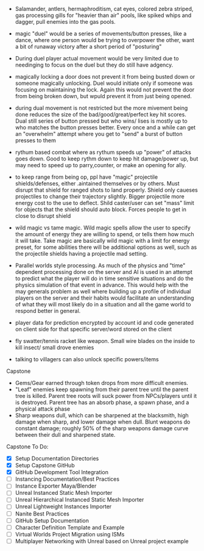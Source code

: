 - Salamander, antlers, hermaphroditism, cat eyes, colored zebra striped, gas processing gills for "heavier than air" pools, like spiked whips and dagger, pull enemies into the gas pools.
- magic "duel" would be a series of movements/button presses, like a dance, where one person would be trying to overpower the other, want a bit of runaway victory after a short period of "posturing"
- During duel player actual movement would be very limited due to needinging to focus on the duel but they do still have adgency.
- magically locking a door does not prevent it from being busted down or someone magically unlocking. Duel would initiate only if someone was focusing on maintaining the lock. Again this would not prevent the door from being broken down, but wpuld prevent it from just being opened.
- during dual movement is not restricted but the more mivement being done reduces the size of the bad/good/great/perfect key hit scores. Dual still series of button pressed but who wins/ lises is mostly up to who matches the button presses better. Every once and a while can get an "overwhelm" attempt where you get to "send" a burst of button presses to them

- rythum based combat where as rythum speeds up "power" of attacks goes down. Good to keep rythm down to keep hit damage/power up, but may need to speed up to parry,counter, or make an opening for ally.
- to keep range from being op, ppl have "magic" projectile shields/defenses, either .aintained themselves or by others. Must disrupt that shield for ranged shots to land properly. Shield only caueses projectiles to change their trajectory slightly. Bigger projectile more energy cost to the use to deflect. Shild caster/user can set "mass" limit for objects that the shield should auto block. Forces people to get in close to disrupt shield

- wild magic vs tame magic. Wild magic spells allow the user to specify the amount of energy they are willing to spend, or tells them how much it will take.  Take magic are basically wild magic with a limit for energy preset, for some abilities there will be additional options as well, such as the projectile shields having a projectile mad setting.

- Parallel worlds style processing. As much of the physics and "time" dependent processing done on the server and AI is used in an attempt to predict what the player will do in time sensitive situations and do the physics simulation of that event in advance. This would help with the may generals problem as well where building up a profile of individual players on the server and their habits would facilitate an understanding of what they will most likely do in a situation and all the game world to respond better in general.
- player data for prediction encrypted by account id and code generated on client side for that specific server/word stored on the client

- fly swatter/tennis racket like weapon. Small wire blades on the inside to kill insect/ small drove enemies
- talking to villagers can also unlock specific powers/items

Capstone
- Gems/Gear earned through token drops from more difficult enemies.
- "Leaf" enemies keep spawning from their parent tree until the parent tree is killed. Parent tree roots will suck power from NPCs/players until it is destroyed. Parent tree has an absorb phase, a spawn phase, and a physical attack phase
- Sharp weapons dull, which can be sharpened at the blacksmith, high damage when sharp, and lower damage when dull. Blunt weapons do constant damage; roughly 50% of the sharp weapons damage curve between their dull and sharpened state.

Capstone To Do:
- [x] Setup Documentation Directories
- [x] Setup Capstone GitHub
- [x] GitHub Development Tool Integration
- [ ] Instancing Documentation/Best Practices
- [ ] Instance Exporter Maya/Blender 
- [ ] Unreal Instanced Static Mesh Importer
- [ ] Unreal Hierarchical Instanced Static Mesh Importer
- [ ] Unreal Lightweight Instances Importer
- [ ] Nanite Best Practices
- [ ] GitHub Setup Documentation
- [ ] Character Definition Template and Example
- [ ] Virtual Worlds Project Migration using ISMs
- [ ] Multiplayer Networking with Unreal based on Unreal project example